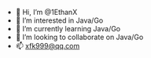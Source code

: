- 👋 Hi, I’m @1EthanX
- 👀 I’m interested in Java/Go
- 🌱 I’m currently learning Java/Go
- 💞️ I’m looking to collaborate on Java/Go
- 📫 xfk999@qq.com

<!---
1EthanX/1EthanX is a ✨ special ✨ repository because its `README.md` (this file) appears on your GitHub profile.
You can click the Preview link to take a look at your changes.
--->
